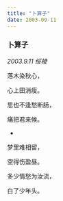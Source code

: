 ```yaml
---
title: "卜算子"
date: 2003-09-11
---
```


### 卜算子

*2003.9.11 绥棱*

落木染秋心，

心上田消瘦。

思也不逢愁断肠，

痛把君来候。

*

梦里难相留，

空得伤盈昼。

多少情愁为汝流，

白了少年头。